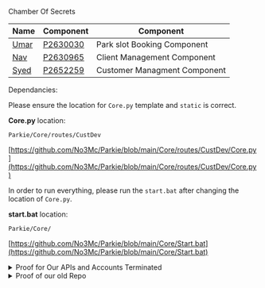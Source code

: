 Chamber Of Secrets

| Name | Component | Component |
| ----------- | ----------- | ----------- |
| [Umar](https://github.com/itsumarsoomro) | [P2630030](mailto:P2630030@my365.dmu.ac.uk) | Park slot Booking Component |
| [Nav](https://github.com/navnoor1) | [P2630965](mailto:P2630965@my365.dmu.ac.uk) | Client Management Component |
| [Syed](https://github.com/No3Mc) | [P2652259](mailto:syed.naqvi3@my365.dmu.ac.uk) | Customer Managment Component |

Dependancies:

Please ensure the location for `Core.py` template and `static` is correct.

**Core.py** location:

`Parkie/Core/routes/CustDev`

[https://github.com/No3Mc/Parkie/blob/main/Core/routes/CustDev/Core.py](https://github.com/No3Mc/Parkie/blob/main/Core/routes/CustDev/Core.py)

In order to run everything, please run the `start.bat` after changing the location of `Core.py`.

**start.bat** location:

`Parkie/Core/`

[https://github.com/No3Mc/Parkie/blob/main/Core/Start.bat](https://github.com/No3Mc/Parkie/blob/main/Core/Start.bat)



<details>
  <summary>Proof for Our APIs and Accounts Terminated</summary>
(This is why we had to remove functionalities)
 
![image](https://github.com/No3Mc/Parkie/assets/41834061/6655cbde-72f9-449f-a380-86624d5bf3bb)
![image](https://github.com/No3Mc/Parkie/assets/41834061/81ab3967-b583-43b8-9b2d-1f4be66eade3)
![image](https://github.com/No3Mc/Parkie/assets/41834061/b6fdf4ab-d730-4934-a585-285dfb58b9fb)
![image](https://github.com/No3Mc/Parkie/assets/41834061/551044ab-7750-4d95-9699-04e6ea0570f7)

</details>



<details>
  <summary>Proof of our old Repo</summary>



![Screenshot from 2023-05-22 15-06-35](https://github.com/No3Mc/Parkie/assets/41834061/b0c56d82-c119-4c70-ade5-088e1325dd83)
![Screenshot from 2023-05-22 15-07-28](https://github.com/No3Mc/Parkie/assets/41834061/3f888a85-daef-4a4b-a6c4-73efb229a1ca)
![Screenshot from 2023-05-22 15-07-53](https://github.com/No3Mc/Parkie/assets/41834061/457e14f9-8a7c-4a3f-96cb-82c99d0dc4e2)
![Screenshot from 2023-05-22 15-08-35](https://github.com/No3Mc/Parkie/assets/41834061/250662a3-4fb3-457b-a8a4-e5556428a142)
![Screenshot from 2023-05-22 15-11-27](https://github.com/No3Mc/Parkie/assets/41834061/809c7b90-6705-4e2a-a350-b583cfb313a6)
![Screenshot from 2023-05-22 15-11-39](https://github.com/No3Mc/Parkie/assets/41834061/c3d5beb2-06fa-4c66-88c1-b2750d24e33b)
![Screenshot from 2023-05-22 15-11-48](https://github.com/No3Mc/Parkie/assets/41834061/541054de-377f-4ff2-b171-0f093bbfd72e)
![Screenshot from 2023-05-22 15-12-01](https://github.com/No3Mc/Parkie/assets/41834061/40bd1f45-adbd-4716-90fc-3e891ec00fac)
![Screenshot from 2023-05-22 15-12-29](https://github.com/No3Mc/Parkie/assets/41834061/cb55b521-7b07-4f36-a2aa-e319a80e958a)
![Screenshot from 2023-05-22 15-12-59](https://github.com/No3Mc/Parkie/assets/41834061/2ba4f22d-ffe4-45c1-80a3-117f399012d0)
![Screenshot from 2023-05-22 15-13-13](https://github.com/No3Mc/Parkie/assets/41834061/40532318-cab3-491d-977f-4c84de0b20ad)
![Screenshot from 2023-05-22 15-13-25](https://github.com/No3Mc/Parkie/assets/41834061/a72c8494-fa9b-41d0-b349-527db6af2ef8)
![Screenshot from 2023-05-22 15-13-47](https://github.com/No3Mc/Parkie/assets/41834061/ce3b2602-f5d5-452f-bc32-a7fa70b0370f)
![Screenshot from 2023-05-22 15-14-22](https://github.com/No3Mc/Parkie/assets/41834061/cfc098cb-7195-4a0e-a59b-c70f3c05f5df)
![Screenshot from 2023-05-22 15-14-39](https://github.com/No3Mc/Parkie/assets/41834061/440a4ea6-17d7-4aed-b0ac-1d7fb9b80ee5)
![Screenshot from 2023-05-22 15-15-10](https://github.com/No3Mc/Parkie/assets/41834061/cb9abeac-0ff1-4ac5-9e2b-b7ce97b520ae)
![Screenshot from 2023-05-22 15-18-46](https://github.com/No3Mc/Parkie/assets/41834061/dcf39b8c-fbcf-4e5e-bfd5-add77df3a42c)
![Screenshot from 2023-05-22 15-20-10](https://github.com/No3Mc/Parkie/assets/41834061/d9447651-42e9-4ed7-8d48-e8fbe72f8988)
![Screenshot from 2023-05-22 15-20-47](https://github.com/No3Mc/Parkie/assets/41834061/4c9bd252-7a56-4652-b601-1a37e2430f15)
![Screenshot from 2023-05-22 15-21-01](https://github.com/No3Mc/Parkie/assets/41834061/cbf73155-7904-430e-b486-ca92fe7deb35)
![Screenshot from 2023-05-22 15-22-26](https://github.com/No3Mc/Parkie/assets/41834061/89cef890-1a9d-4636-b437-0d8ac6bc3f43)
![Screenshot from 2023-05-22 15-22-54](https://github.com/No3Mc/Parkie/assets/41834061/90a8c5b0-bf0e-408e-a916-8cea1909d632)
![Screenshot from 2023-05-22 15-24-01](https://github.com/No3Mc/Parkie/assets/41834061/63260e88-c2b8-45a6-a88a-a8f4f5a9f0d9)
![Screenshot from 2023-05-22 15-24-35](https://github.com/No3Mc/Parkie/assets/41834061/62f7f8a8-fa0c-40e0-82a7-54c717fc2708)
![Screenshot from 2023-05-22 15-25-23](https://github.com/No3Mc/Parkie/assets/41834061/464e78e0-5177-4ef5-90c4-b0a9479c0544)
![Screenshot from 2023-05-22 15-26-31](https://github.com/No3Mc/Parkie/assets/41834061/32022b15-a1c3-4d64-9e8f-737118d9e800)
![Screenshot from 2023-05-22 15-27-09](https://github.com/No3Mc/Parkie/assets/41834061/07b8ff81-c72f-42b3-991a-8e82faffddc0)

</details>
